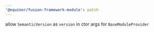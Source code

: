 ```yaml
---
'@equinor/fusion-framework-module': patch
---
```


allow `SemanticVersion` as `version` in ctor args for `BaseModuleProvider`
